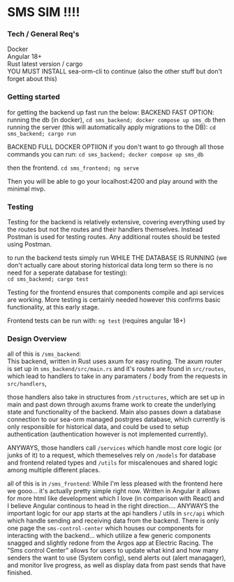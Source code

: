 # SMS SIM !!!!
### Tech / General Req's

Docker  
Angular 18+  
Rust latest version / cargo  
YOU MUST INSTALL sea-orm-cli to continue (also the other stuff but don't forget about this)

### Getting started

for getting the backend up fast run the below:
BACKEND FAST OPTION:
running the db (in docker),
`cd sms_backend; docker compose up sms_db`
then running the server (this will automatically apply migrations to the DB):
`cd sms_backend; cargo run`

BACKEND FULL DOCKER OPTIION
if you don't want to go through all those commands you can run:
`cd sms_backend; docker compose up sms_db`

then the frontend.
`cd sms_frontend; ng serve`

Then you will be able to go your localhost:4200 and play around with the minimal mvp.

### Testing

Testing for the backend is relatively extensive, covering everything used by the routes but not the routes and their handlers themselves. Instead Postman is used for testing routes. Any additional routes should be tested using Postman.

to run the backend tests simply run WHILE THE DATABASE IS RUNNING (we don't actually care about storing historical data long term so there is no need for a seperate database for testing):  
`cd sms_backend; cargo test`

Testing for the frontend ensures that components compile and api services are working. More testing is certainly needed however this confirms basic functionality, at this early stage.

Frontend tests can be run with:
`ng test`  (requires angular 18+)

### Design Overview

all of this is `/sms_backend`:  
	This backend, written in Rust uses axum for easy routing. The axum router is set up in `sms_backend/src/main.rs` 
 and it's routes are found in `src/routes`, 
 which lead to handlers to take in any paramaters / body from the requests in `src/handlers`, 
 
 those handlers also take in structures from `/structures`, 
 which are set up in main and past down through axums frame work to create the underlying state and functionality of the backend. 
 Main also passes down a database connection to our sea-orm managed postrgres database, which currently is only responsible for historical data, and could be used to setup authentication (authentication however is not implemented currently).
 
ANYWAYS, those handlers call `/services` which handle most core logic (or junks of it) to a request, which themeselves rely on `/models` for database and frontend related types and `/utils` for miscalenoues  and shared logic among multiple different places.  

all of this is in `/sms_frontend`: 
While I'm less pleased with the frontend here we gooo... it's actually pretty simple right now. Written in Angular it allows for more html like development which I love (in comparison with React) and I believe Angular continous to head in the right direction.... ANYWAYS the important logic for our app starts at the api handlers / utils in `src/api` which which handle sending and receiving data from the backend. There is only one page the `sms-control-center` which houses our components for interacting with the backend... which utilize a few generic components snagged and slightly redone from the Argos app at Electric Racing. The "Sms control Center" allows for users to update what kind and how many senders the want to use (System config), send alerts out (alert managager), and monitor live progress, as well as display data from past sends that have finished.
